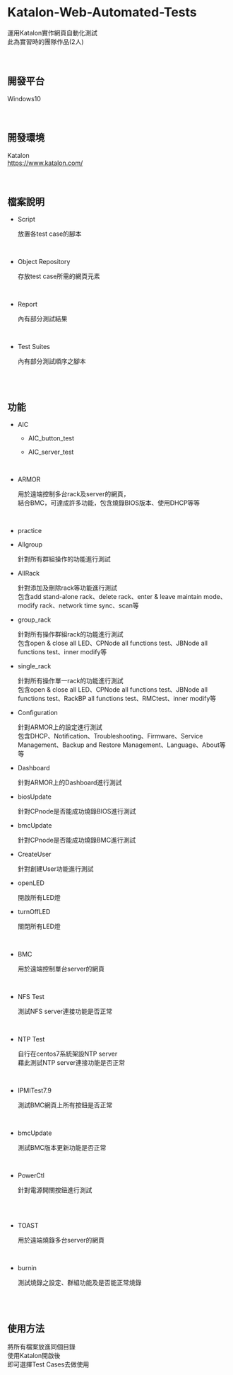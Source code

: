 # Katalon-Web-Automated-Tests
運用Katalon實作網頁自動化測試<br>
此為實習時的團隊作品(2人)<br>
<br>
<br>

## 開發平台
Windows10<br>
<br>
<br>

## 開發環境
Katalon<br>
https://www.katalon.com/<br>
<br>
<br>

## 檔案說明
* Script

  放置各test case的腳本<br>

<br>

* Object Repository

  存放test case所需的網頁元素<br>

<br>

* Report

  內有部分測試結果<br>

<br>

* Test Suites

  內有部分測試順序之腳本<br>

<br>
<br>

## 功能
* AIC

  * AIC_button_test
  
  * AIC_server_test

<br>

* ARMOR

  用於遠端控制多台rack及server的網頁，<br>
  結合BMC，可達成許多功能，包含燒錄BIOS版本、使用DHCP等等<br>
<br>

  * practice

  * Allgroup
  
    針對所有群組操作的功能進行測試

  * AllRack
  
    針對添加及刪除rack等功能進行測試<br>
    包含add stand-alone rack、delete rack、enter & leave maintain mode、modify rack、network time sync、scan等

  * group_rack
  
    針對所有操作群組rack的功能進行測試<br>
    包含open & close all LED、CPNode all functions test、JBNode all functions test、inner modify等

  * single_rack
  
    針對所有操作單一rack的功能進行測試<br>
    包含open & close all LED、CPNode all functions test、JBNode all functions test、RackBP all functions test、RMCtest、inner modify等
  
  * Configuration
  
    針對ARMOR上的設定進行測試<br>
    包含DHCP、Notification、Troubleshooting、Firmware、Service Management、Backup and Restore Management、Language、About等等
  
  * Dashboard
  
    針對ARMOR上的Dashboard進行測試
  
  * biosUpdate
  
    針對CPnode是否能成功燒錄BIOS進行測試
  
  * bmcUpdate
  
    針對CPnode是否能成功燒錄BMC進行測試

  * CreateUser
  
    針對創建User功能進行測試
  
  * openLED
  
    開啟所有LED燈
  
  * turnOffLED
  
    關閉所有LED燈

  
<br>

* BMC<br>

  用於遠端控制單台server的網頁<br>
<br>

  * NFS Test
  
    測試NFS server連接功能是否正常
  
  <br>

  * NTP Test
  
    自行在centos7系統架設NTP server<br>
    藉此測試NTP server連接功能是否正常
  
  <br>

  * IPMITest7.9
  
    測試BMC網頁上所有按鈕是否正常
  
<br>

  * bmcUpdate
  
    測試BMC版本更新功能是否正常
  
  <br>

  * PowerCtl
  
    針對電源開關按鈕進行測試
  
  <br>

<br>

* TOAST<br>

  用於遠端燒錄多台server的網頁

<br>

  * burnin
  
    測試燒錄之設定、群組功能及是否能正常燒錄
  
  <br>

<br>

## 使用方法
將所有檔案放進同個目錄<br>
使用Katalon開啟後<br>
即可選擇Test Cases去做使用<br>
<br>
<br>

